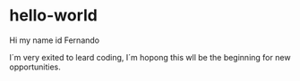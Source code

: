 # hello-world

Hi my name id Fernando

I´m very exited to leard coding, I´m hopong this wll be the beginning for new opportunities.
